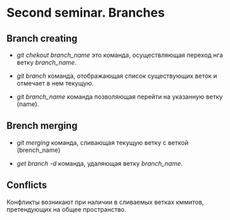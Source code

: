 # Second seminar. Branches

## Branch creating

* *git chekout branch_name* это команда, осуществляющая переход нга ветку *branch_name*.

* *git branch* команда, отображающая список существующих веток и отмечает в нем текущую.

* *git branch_name* команда позволяющая перейти на указанную ветку (name).

## Brench merging

* *git merging* команда, сливающая текущую ветку с веткой (brench_name)

* *get branch -d* команда, удаляющая ветку *branch_name*.

## Conflicts

Конфликты возникают при наличии в сливаемых ветках кммитов, претендующих на общее пространство.
